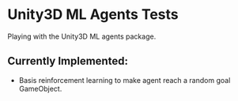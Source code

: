 # Unity3D ML Agents Tests
Playing with the Unity3D ML agents package.

## Currently Implemented:
- Basis reinforcement learning to make agent reach a random goal GameObject.
